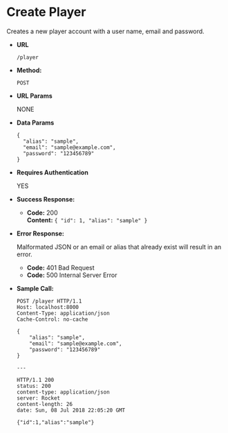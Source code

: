# Create Player

Creates a new player account with a user name, email and password.

* **URL**

  `/player`

* **Method:**
  
  `POST`
  
*  **URL Params**

   NONE 

* **Data Params**

  ```
  {
    "alias": "sample",
    "email": "sample@example.com",
    "password": "123456789"
  }
  ```

* **Requires Authentication**

    YES

* **Success Response:**
  
  * **Code:** 200 <br />
    **Content:** `{ "id": 1, "alias": "sample" }`
 
* **Error Response:**

  Malformated JSON or an email or alias that already exist will result in an error.

  * **Code:** 401 Bad Request <br />
  * **Code:** 500 Internal Server Error <br />

* **Sample Call:**

    ```
    POST /player HTTP/1.1
    Host: localhost:8000
    Content-Type: application/json
    Cache-Control: no-cache

    {
        "alias": "sample",
        "email": "sample@example.com",
        "password": "123456789"
    }

    ---

    HTTP/1.1 200
    status: 200
    content-type: application/json
    server: Rocket
    content-length: 26
    date: Sun, 08 Jul 2018 22:05:20 GMT

    {"id":1,"alias":"sample"}
    ```
